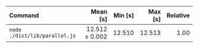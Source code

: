 | Command                       |       Mean [s] | Min [s] | Max [s] | Relative |
| :---------------------------- | -------------: | ------: | ------: | -------: |
| `node ./dist/lib/parallel.js` | 12.512 ± 0.002 |  12.510 |  12.513 |     1.00 |

